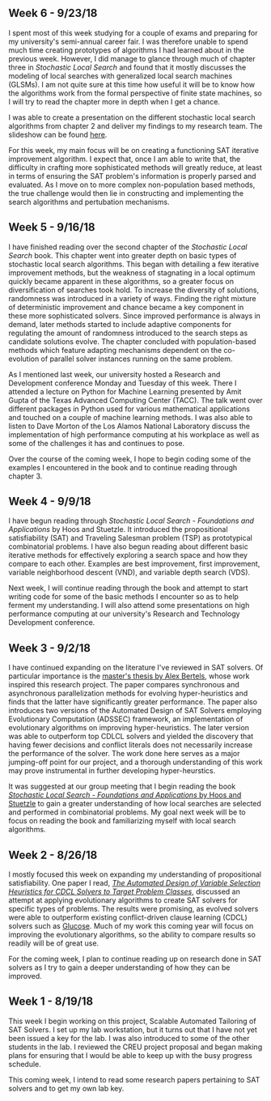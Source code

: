## Week 6 - 9/23/18

  I spent most of this week studying for a couple of exams and preparing for my university's semi-annual career fair.  I was therefore unable to spend much time creating prototypes of algorithms I had learned about in the previous week.  However, I did manage to glance through much of chapter three in _Stochastic Local Search_ and found that it mostly discusses the modeling of local searches with generalized local search machines (GLSMs).  I am not quite sure at this time how useful it will be to know how the algorithms work from the formal perspective of finite state machines, so I will try to read the chapter more in depth when I get a chance.
  
  I was able to create a presentation on the different stochastic local search algorithms from chapter 2 and deliver my findings to my research team.  The slideshow can be found [here](https://github.com/sgiangreco/Intro-to-Stochastic-Local-Search).
  
  For this week, my main focus will be on creating a functioning SAT iterative improvement algorithm.  I expect that, once I am able to write that, the difficulty in crafting more sophisticated methods will greatly reduce, at least in terms of ensuring the SAT problem's information is properly parsed and evaluated.  As I move on to more complex non-population based methods, the true challenge would then lie in constructing and implementing the search algorithms and pertubation mechanisms.

## Week 5 - 9/16/18

  I have finished reading over the second chapter of the _Stochastic Local Search_ book.  This chapter went into greater depth on basic types of stochastic local search algorithms.  This began with detailing a few iterative improvement methods, but the weakness of stagnating in a local optimum quickly became apparent in these algorithms, so a greater focus on diversification of searches took hold.  To increase the diversity of solutions, randomness was introduced in a variety of ways.  Finding the right mixture of deterministic improvement and chance became a key component in these more sophisticated solvers.  Since improved performance is always in demand, later methods started to include adaptive components for regulating the amount of randomness introduced to the search steps as candidate solutions evolve.  The chapter concluded with population-based methods which feature adapting mechanisms dependent on the co-evolution of parallel solver instances running on the same problem.

  As I mentioned last week, our university hosted a Research and Development conference Monday and Tuesday of this week.  There I attended a lecture on Python for Machine Learning presented by Amit Gupta of the Texas Advanced Computing Center (TACC).  The talk went over different packages in Python used for various mathematical applications and touched on a couple of machine learning methods.  I was also able to listen to Dave Morton of the Los Alamos National Laboratory discuss the implementation of high performance computing at his workplace as well as some of the challenges it has and continues to pose.

  Over the course of the coming week, I hope to begin coding some of the examples I encountered in the book and to continue reading through chapter 3.


## Week 4 - 9/9/18

  I have begun reading through _Stochastic Local Search - Foundations and Applications_ by Hoos and Stuetzle.  It introduced the propositional satisfiability (SAT) and Traveling Salesman problem (TSP) as prototypical combinatorial problems.  I have also begun reading about different basic iterative methods for effectively exploring a search space and how they compare to each other.  Examples are best improvement, first improvement, variable neighborhood descent (VND), and variable depth search (VDS).

  Next week, I will continue reading through the book and attempt to start writing code for some of the basic methods I encounter so as to help ferment my understanding.  I will also attend some presentations on high performance computing at our university's Research and Technology Development conference.


## Week 3 - 9/2/18

  I have continued expanding on the literature I've reviewed in SAT solvers.  Of particular importance is the [master's thesis by Alex Bertels](http://scholarsmine.mst.edu/cgi/viewcontent.cgi?article=8548&context=masters_theses), whose work inspired this research project.  The paper compares synchronous and asynchronous parallelization methods for evolving hyper-heuristics and finds that the latter have significantly greater performance.  The paper also introduces two versions of the Automated Design of SAT Solvers employing Evolutionary Computation (ADSSEC) framework, an implementation of evolutionary algorithms on improving hyper-heuristics.  The later version was able to outperform top CDLCL solvers and yielded the discovery that having fewer decisions and conflict literals does not necessarily increase the performance of the solver.  The work done here serves as a major jumping-off point for our project, and a thorough understanding of this work may prove instrumental in further developing hyper-heurstics.

  It was suggested at our group meeting that I begin reading the book [_Stochastic Local Search - Foundations and Applications_ by Hoos and Stuetzle](http://www.sls-book.net/) to gain a greater understanding of how local searches are selected and performed in combinatorial problems.  My goal next week will be to focus on reading the book and familiarizing myself with local search algorithms.


## Week 2 - 8/26/18

  I mostly focused this week on expanding my understanding of propositional satisfiability.  One paper I read, [_The Automated Design of Variable Selection Heuristics for CDCL Solvers to Target Problem Classes_](https://web.mst.edu/~tauritzd/pubs/2017/Illetskova2017.html), discussed an attempt at applying evolutionary algorithms to create SAT solvers for specific types of problems.  The results were promising, as evolved solvers were able to outperform existing conflict-driven clause learning (CDCL) solvers such as [Glucose](http://www.labri.fr/perso/lsimon/glucose/).  Much of my work this coming year will focus on improving the evolutionary algorithms, so the ability to compare results so readily will be of great use.

  For the coming week, I plan to continue reading up on research done in SAT solvers as I try to gain a deeper understanding of how they can be improved.


## Week 1 - 8/19/18

  This week I begin working on this project, Scalable Automated Tailoring of SAT Solvers.  I set up my lab workstation, but it turns out that I have not yet been issued a key for the lab.  I was also introduced to some of the other students in the lab.  I reviewed the CREU project proposal and began making plans for ensuring that I would be able to keep up with the busy progress schedule.

  This coming week, I intend to read some research papers pertaining to SAT solvers and to get my own lab key.

